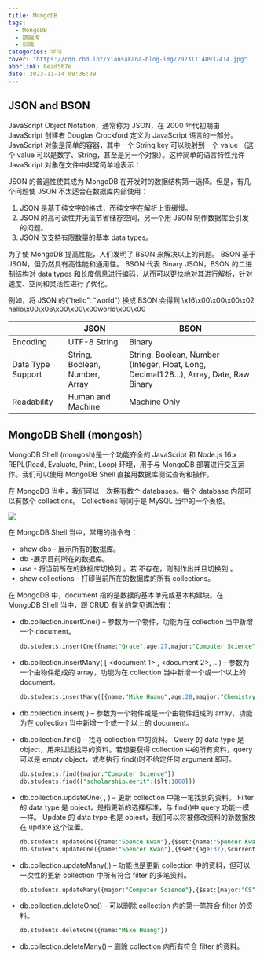 ```yaml
---
title: MongoDB
tags:
  - MongoDB
  - 数据库
  - 后端
categories: 学习
cover: "https://cdn.cbd.int/xiansakana-blog-img/202311140937414.jpg"
abbrlink: 8ead567e
date: 2023-11-14 09:36:39
---
```


## JSON and BSON

JavaScript Object Notation，通常称为 JSON，在 2000 年代初期由 JavaScript 创建者 Douglas Crockford 定义为 JavaScript 语言的一部分。 JavaScript 对象是简单的容器，其中一个 String key 可以映射到一个 value （这个 value 可以是数字、String，甚至是另一个对象）。这种简单的语言特性允许 JavaScript 对象在文件中非常简单地表示：

JSON 的普遍性使其成为 MongoDB 在开发时的数据结构第一选择。但是，有几个问题使 JSON 不太适合在数据库内部使用：

1. JSON 是基于纯文字的格式，而纯文字在解析上很缓慢。
2. JSON 的高可读性并无法节省储存空间，另一个用 JSON 制作数据库会引发的问题。
3. JSON 仅支持有限数量的基本 data types。

为了使 MongoDB 提高性能，人们发明了 BSON 来解决以上的问题。 BSON 基于 JSON，但仍然具有高性能和通用性。 BSON 代表 Binary JSON，BSON 的二进制结构对 data types 和长度信息进行编码，从而可以更快地对其进行解析，针对速度、空间和灵活性进行了优化。

例如，将 JSON 的{“hello”: “world”} 换成 BSON 会得到
\x16\x00\x00\x00\x02 hello\x00\x06\x00\x00\x00world\x00\x00

|                   | JSON                           | BSON                                                                                   |
| ----------------- | ------------------------------ | -------------------------------------------------------------------------------------- |
| Encoding          | UTF-8 String                   | Binary                                                                                 |
| Data Type Support | String, Boolean, Number, Array | String, Boolean, Number (Integer, Float, Long, Decimal128...), Array, Date, Raw Binary |
| Readability       | Human and Machine              | Machine Only                                                                           |

## MongoDB Shell (mongosh)

MongoDB Shell (mongosh)是一个功能齐全的 JavaScript 和 Node.js 16.x REPL(Read, Evaluate, Print, Loop) 环境，用于与 MongoDB 部署进行交互运作。我们可以使用 MongoDB Shell 直接用数据库测试查询和操作。

在 MongoDB 当中，我们可以一次拥有数个 databases。每个 database 内部可以有数个 collections。 Collections 等同于是 MySQL 当中的一个表格。

![](https://cdn.cbd.int/xiansakana-blog-img/202311131431197.png)

在 MongoDB Shell 当中，常用的指令有：

- show dbs - 展示所有的数据库。
- db -展示目前所在的数据库。
- use <db> - 将当前所在的数据库切换到 <db>。若 <db>不存在，则制作出并且切换到 <db>。
- show collections - 打印当前所在的数据库的所有 collections。

在 MongoDB 中，document 指的是数据的基本单元或基本构建块。在 MongoDB Shell 当中，跟 CRUD 有关的常见语法有：

- db.collection.insertOne(<document>) – 参数为一个物件，功能为在 collection 当中新增一个 document。

  ```sql
  db.students.insertOne({name:"Grace",age:27,major:"Computer Science",scholarship:{merit:3000,other:1500}})
  ```

- db.collection.insertMany( [ <document 1> , <document 2>, ...) – 参数为一个由物件组成的 array，功能为在 collection 当中新增一个或一个以上的 document。

  ```sql
  db.students.insertMany([{name:"Mike Huang",age:28,magjor:"Chemistry",scholarship:{merit:0,other:1500}},{name:"Spence Kwan",age:35,major:"Computer Science",scholarship:{merit:3000,other:2000}}])
  ```

- db.collection.insert( <document or array of documents>) – 参数为一个物件或是一个由物件组成的 array，功能为在 collection 当中新增一个或一个以上的 document。

- db.collection.find(<query>) – 找寻 collection 中的资料。 Query 的 data type 是 object，用来过滤找寻的资料。若想要获得 collection 中的所有资料，query 可以是 empty object，或者执行 find()时不给定任何 argument 即可。

  ```sql
  db.students.find({major:"Computer Science"})
  db.students.find({"scholarship.merit":{$lt:1000}})
  ```

- db.collection.updateOne( <filter>, <update>) – 更新 collection 中第一笔找到的资料。 Filter 的 data type 是 object，是指更新的选择标准，与 find()中 query 功能一模一样。 Update 的 data type 也是 object，我们可以将被修改资料的新数据放在 update 这个位置。

  ```sql
  db.students.updateOne({name:"Spence Kwan"},{$set:{name:"Spencer Kwan",age:36}})
  db.students.updateOne({name:"Spencer Kwan"},{$set:{age:37},$currentDate:{lastModified:true}})
  ```

- db.collection.updateMany(<filter>,<update>) – 功能也是更新 collection 中的资料，但可以一次性的更新 collection 中所有符合 filter 的多笔资料。

  ```sql
  db.students.updateMany({major:"Computer Science"},{$set:{major:"CS"}})
  ```

- db.collection.deleteOne(<filter>) – 可以删除 collection 内的第一笔符合 filter 的资料。

  ```sql
  db.students.deleteOne({name:"Mike Huang"})
  ```

- db.collection.deleteMany(<filter>) – 删除 collection 内所有符合 filter 的资料。
